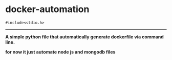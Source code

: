 # docker-automation


 ```
#include<stdio.h>

 ```

--------------------------------------------------------------------------------

__A simple python file that automatically generate dockerfile via command line.__

__for now it just automate node js and mongodb files__


